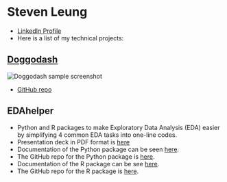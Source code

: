 # Steven Leung

- [LinkedIn Profile](https://www.linkedin.com/in/stevenleung08/)
- Here is a list of my technical projects:

## [Doggodash](http://dsci532-2022-group18-py.herokuapp.com)
![Doggodash sample screenshot](https://github.com/UBC-MDS/doggodash/blob/a9bc8b811804cde0b5fcca310c570fad4823ae5e/doc/images/sketch2.png)
- [GitHub repo](https://github.com/UBC-MDS/doggodash)

## EDAhelper

- Python and R packages to make Exploratory Data Analysis (EDA) easier by simplifying 4 common EDA tasks into one-line codes.
- Presentation deck in PDF format is [here](https://github.com/stevenleung2018/stevenleung2018.github.io/blob/77ac25232f19d6b2ec48745d14a83804fd569da7/docs/542_group5_EDAhelper.pdf)
- Documentation of the Python package can be seen [here](https://pypi.org/project/edahelper/).
- The GitHub repo for the Python package is [here](https://github.com/UBC-MDS/EDAhelper).
- Documentation of the R package can be see [here](https://ubc-mds.github.io/EDAhelperR/index.html).
- The GitHub repo for the R package is [here](https://github.com/UBC-MDS/EDAhelperR).



